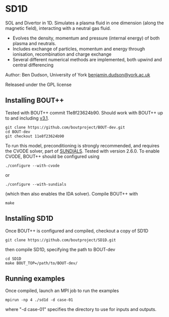 
SD1D
====

SOL and Divertor in 1D. Simulates a plasma fluid in one dimension (along the magnetic field), interacting with a neutral gas fluid. 

* Evolves the density, momentum and pressure (internal energy) of both plasma and neutrals. 
* Includes exchange of particles, momentum and energy through ionisation, recombination and charge exchange
* Several different numerical methods are implemented, both upwind and central differencing

Author: Ben Dudson, University of York <benjamin.dudson@york.ac.uk>

Released under the GPL license

Installing BOUT++
-----------------

Tested with BOUT++ commit 11e8f23624b90. Should work with BOUT++ up to and including [v3.1](https://github.com/boutproject/BOUT-dev/releases/tag/v3.1).

    git clone https://github.com/boutproject/BOUT-dev.git
    cd BOUT-dev
    git checkout 11e8f23624b90

To run this model, preconditioning is strongly recommended, and requires the CVODE solver, part of [SUNDIALS](http://computation.llnl.gov/projects/sundials).
Tested with version 2.6.0. To enable CVODE, BOUT++ should be configured using

    ./configure --with-cvode

or

    ./configure --with-sundials

(which then also enables the IDA solver). Compile BOUT++ with

    make

Installing SD1D
---------------

Once BOUT++ is configured and compiled,  checkout a copy of SD1D

    git clone https://github.com/boutproject/SD1D.git

then compile SD1D, specifying the path to BOUT-dev

    cd SD1D
    make BOUT_TOP=/path/to/BOUT-dev/

Running examples
----------------

Once compiled, launch an MPI job to run the examples

    mpirun -np 4 ./sd1d -d case-01

where "-d case-01" specifies the directory to use for inputs and outputs.


